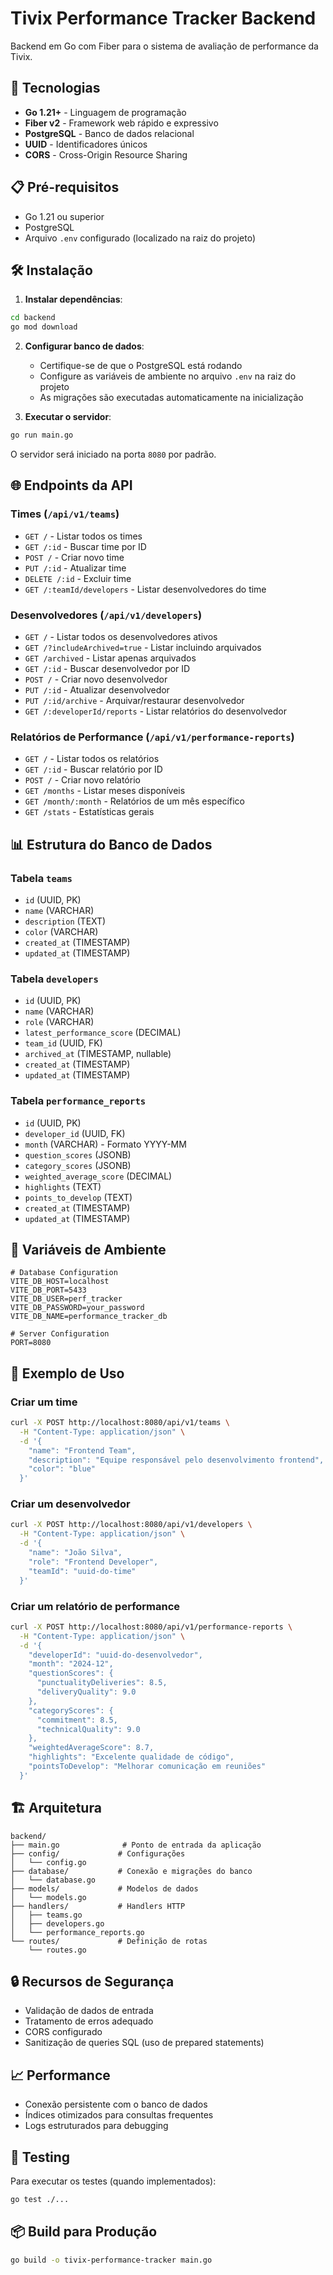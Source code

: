 # Tivix Performance Tracker Backend

Backend em Go com Fiber para o sistema de avaliação de performance da Tivix.

## 🚀 Tecnologias

- **Go 1.21+** - Linguagem de programação
- **Fiber v2** - Framework web rápido e expressivo
- **PostgreSQL** - Banco de dados relacional
- **UUID** - Identificadores únicos
- **CORS** - Cross-Origin Resource Sharing

## 📋 Pré-requisitos

- Go 1.21 ou superior
- PostgreSQL
- Arquivo `.env` configurado (localizado na raiz do projeto)

## 🛠️ Instalação

1. **Instalar dependências**:
```bash
cd backend
go mod download
```

2. **Configurar banco de dados**:
   - Certifique-se de que o PostgreSQL está rodando
   - Configure as variáveis de ambiente no arquivo `.env` na raiz do projeto
   - As migrações são executadas automaticamente na inicialização

3. **Executar o servidor**:
```bash
go run main.go
```

O servidor será iniciado na porta `8080` por padrão.

## 🌐 Endpoints da API

### Times (`/api/v1/teams`)

- `GET /` - Listar todos os times
- `GET /:id` - Buscar time por ID
- `POST /` - Criar novo time
- `PUT /:id` - Atualizar time
- `DELETE /:id` - Excluir time
- `GET /:teamId/developers` - Listar desenvolvedores do time

### Desenvolvedores (`/api/v1/developers`)

- `GET /` - Listar todos os desenvolvedores ativos
- `GET /?includeArchived=true` - Listar incluindo arquivados
- `GET /archived` - Listar apenas arquivados
- `GET /:id` - Buscar desenvolvedor por ID
- `POST /` - Criar novo desenvolvedor
- `PUT /:id` - Atualizar desenvolvedor
- `PUT /:id/archive` - Arquivar/restaurar desenvolvedor
- `GET /:developerId/reports` - Listar relatórios do desenvolvedor

### Relatórios de Performance (`/api/v1/performance-reports`)

- `GET /` - Listar todos os relatórios
- `GET /:id` - Buscar relatório por ID
- `POST /` - Criar novo relatório
- `GET /months` - Listar meses disponíveis
- `GET /month/:month` - Relatórios de um mês específico
- `GET /stats` - Estatísticas gerais

## 📊 Estrutura do Banco de Dados

### Tabela `teams`
- `id` (UUID, PK)
- `name` (VARCHAR)
- `description` (TEXT)
- `color` (VARCHAR)
- `created_at` (TIMESTAMP)
- `updated_at` (TIMESTAMP)

### Tabela `developers`
- `id` (UUID, PK)
- `name` (VARCHAR)
- `role` (VARCHAR)
- `latest_performance_score` (DECIMAL)
- `team_id` (UUID, FK)
- `archived_at` (TIMESTAMP, nullable)
- `created_at` (TIMESTAMP)
- `updated_at` (TIMESTAMP)

### Tabela `performance_reports`
- `id` (UUID, PK)
- `developer_id` (UUID, FK)
- `month` (VARCHAR) - Formato YYYY-MM
- `question_scores` (JSONB)
- `category_scores` (JSONB)
- `weighted_average_score` (DECIMAL)
- `highlights` (TEXT)
- `points_to_develop` (TEXT)
- `created_at` (TIMESTAMP)
- `updated_at` (TIMESTAMP)

## 🔧 Variáveis de Ambiente

```env
# Database Configuration
VITE_DB_HOST=localhost
VITE_DB_PORT=5433
VITE_DB_USER=perf_tracker
VITE_DB_PASSWORD=your_password
VITE_DB_NAME=performance_tracker_db

# Server Configuration
PORT=8080
```

## 📝 Exemplo de Uso

### Criar um time
```bash
curl -X POST http://localhost:8080/api/v1/teams \
  -H "Content-Type: application/json" \
  -d '{
    "name": "Frontend Team",
    "description": "Equipe responsável pelo desenvolvimento frontend",
    "color": "blue"
  }'
```

### Criar um desenvolvedor
```bash
curl -X POST http://localhost:8080/api/v1/developers \
  -H "Content-Type: application/json" \
  -d '{
    "name": "João Silva",
    "role": "Frontend Developer",
    "teamId": "uuid-do-time"
  }'
```

### Criar um relatório de performance
```bash
curl -X POST http://localhost:8080/api/v1/performance-reports \
  -H "Content-Type: application/json" \
  -d '{
    "developerId": "uuid-do-desenvolvedor",
    "month": "2024-12",
    "questionScores": {
      "punctualityDeliveries": 8.5,
      "deliveryQuality": 9.0
    },
    "categoryScores": {
      "commitment": 8.5,
      "technicalQuality": 9.0
    },
    "weightedAverageScore": 8.7,
    "highlights": "Excelente qualidade de código",
    "pointsToDevelop": "Melhorar comunicação em reuniões"
  }'
```

## 🏗️ Arquitetura

```
backend/
├── main.go              # Ponto de entrada da aplicação
├── config/             # Configurações
│   └── config.go
├── database/           # Conexão e migrações do banco
│   └── database.go
├── models/             # Modelos de dados
│   └── models.go
├── handlers/           # Handlers HTTP
│   ├── teams.go
│   ├── developers.go
│   └── performance_reports.go
└── routes/             # Definição de rotas
    └── routes.go
```

## 🔒 Recursos de Segurança

- Validação de dados de entrada
- Tratamento de erros adequado
- CORS configurado
- Sanitização de queries SQL (uso de prepared statements)

## 📈 Performance

- Conexão persistente com o banco de dados
- Índices otimizados para consultas frequentes
- Logs estruturados para debugging

## 🧪 Testing

Para executar os testes (quando implementados):
```bash
go test ./...
```

## 📦 Build para Produção

```bash
go build -o tivix-performance-tracker main.go
```
